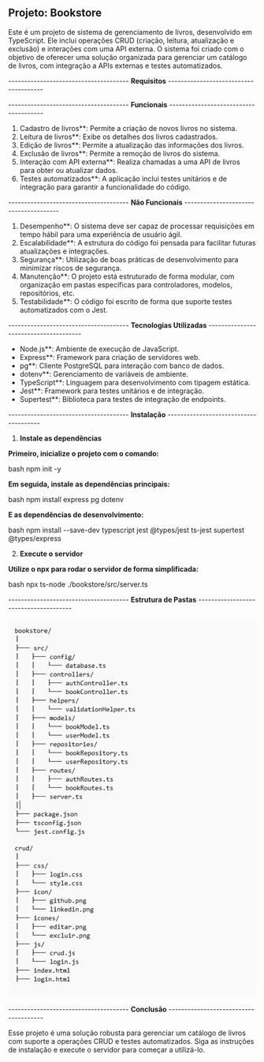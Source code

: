 ## Projeto: Bookstore

Este é um projeto de sistema de gerenciamento de livros, desenvolvido em TypeScript. Ele inclui operações CRUD (criação, leitura, atualização e exclusão) e interações com uma API externa. O sistema foi criado com o objetivo de oferecer uma solução organizada para gerenciar um catálogo de livros, com integração a APIs externas e testes automatizados.

-------------------------------------- **Requisitos** --------------------------------------

-------------------------------------- **Funcionais** --------------------------------------

1. Cadastro de livros**: Permite a criação de novos livros no sistema.
2. Leitura de livros**: Exibe os detalhes dos livros cadastrados.
3. Edição de livros**: Permite a atualização das informações dos livros.
4. Exclusão de livros**: Permite a remoção de livros do sistema.
5. Interação com API externa**: Realiza chamadas a uma API de livros para obter ou atualizar dados.
6. Testes automatizados**: A aplicação inclui testes unitários e de integração para garantir a funcionalidade do código.

-------------------------------------- **Não Funcionais** --------------------------------------

1. Desempenho**: O sistema deve ser capaz de processar requisições em tempo hábil para uma experiência de usuário ágil.
2. Escalabilidade**: A estrutura do código foi pensada para facilitar futuras atualizações e integrações.
3. Segurança**: Utilização de boas práticas de desenvolvimento para minimizar riscos de segurança.
4. Manutenção**: O projeto está estruturado de forma modular, com organização em pastas específicas para controladores, modelos, repositórios, etc.
5. Testabilidade**: O código foi escrito de forma que suporte testes automatizados com o Jest.

-------------------------------------- **Tecnologias Utilizadas** --------------------------------------

- Node.js**: Ambiente de execução de JavaScript.
- Express**: Framework para criação de servidores web.
- pg**: Cliente PostgreSQL para interação com banco de dados.
- dotenv**: Gerenciamento de variáveis de ambiente.
- TypeScript**: Linguagem para desenvolvimento com tipagem estática.
- Jest**: Framework para testes unitários e de integração.
- Supertest**: Biblioteca para testes de integração de endpoints.

-------------------------------------- **Instalação** --------------------------------------

1. **Instale as dependências**

**Primeiro, inicialize o projeto com o comando:**

bash
npm init -y


**Em seguida, instale as dependências principais:**

bash
npm install express pg dotenv


**E as dependências de desenvolvimento:**

bash
npm install --save-dev typescript jest @types/jest ts-jest supertest @types/express


2. **Execute o servidor**

**Utilize o npx para rodar o servidor de forma simplificada:**

bash
npx ts-node ./bookstore/src/server.ts


-------------------------------------- **Estrutura de Pastas** --------------------------------------

<img src="./img/README.png"></img>

-------------------------------------- **Conclusão** --------------------------------------

Esse projeto é uma solução robusta para gerenciar um catálogo de livros com suporte a operações CRUD e testes automatizados. Siga as instruções de instalação e execute o servidor para começar a utilizá-lo.


